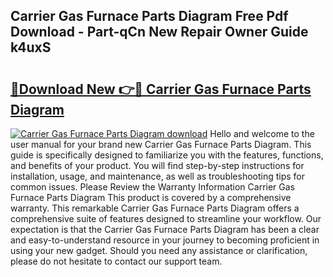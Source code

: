 ## Carrier Gas Furnace Parts Diagram Free Pdf Download - Part-qCn New Repair Owner Guide k4uxS

# <h2><a href="http://dfre5bu.blite.top/?on=Carrier+Gas+Furnace+Parts+Diagram">🔗Download New 👉🔴 Carrier Gas Furnace Parts Diagram</a></h2>

[![Carrier Gas Furnace Parts Diagram download](https://i.imgur.com/lujVjoI.png)](http://dfre5bu.blite.top/?on=Carrier+Gas+Furnace+Parts+Diagram)
Hello and welcome to the user manual for your brand new Carrier Gas Furnace Parts Diagram. This guide is specifically designed to familiarize you with the features, functions, and benefits of your product. You will find step-by-step instructions for installation, usage, and maintenance, as well as troubleshooting tips for common issues. Please Review the Warranty Information Carrier Gas Furnace Parts Diagram This product is covered by a comprehensive warranty. This remarkable Carrier Gas Furnace Parts Diagram offers a comprehensive suite of features designed to streamline your workflow. Our expectation is that the Carrier Gas Furnace Parts Diagram has been a clear and easy-to-understand resource in your journey to becoming proficient in using your new gadget. Should you need any assistance or clarification, please do not hesitate to contact our support team.
